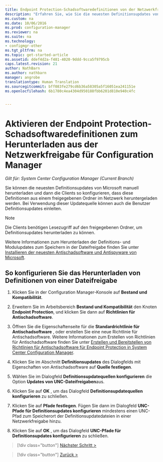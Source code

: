 ```yaml
---
title: Endpoint Protection-Schadsoftwaredefinitionen von der Netzwerkfreigabe | Microsoft-Dokumentation
description: "Erfahren Sie, wie Sie die neuesten Definitionsupdates von Microsoft herunterladen und anschließend Clients so konfigurieren, dass sie diese Definitionen herunterladen."
ms.custom: na
ms.date: 10/06/2016
ms.prod: configuration-manager
ms.reviewer: na
ms.suite: na
ms.technology:
- configmgr-other
ms.tgt_pltfrm: na
ms.topic: get-started-article
ms.assetid: ddef4d2a-f481-4020-9ddd-9cca5f9795cb
caps.latest.revision: 21
author: NathBarn
ms.author: nathbarn
manager: angrobe
translationtype: Human Translation
ms.sourcegitcommit: bff083fe279cd6b36a58305a5f16051ea241151e
ms.openlocfilehash: 6b1780c4ea4304d950188fbb6201d810e940c4fc


---
```


# <a name="enable-endpoint-protection-malware-definitions-to-download-from-a-network-share-for-configuration-manager"></a>Aktivieren der Endpoint Protection-Schadsoftwaredefinitionen zum Herunterladen aus der Netzwerkfreigabe für Configuration Manager

*Gilt für: System Center Configuration Manager (Current Branch)*

 Sie können die neuesten Definitionsupdates von Microsoft manuell herunterladen und dann die Clients so konfigurieren, dass diese Definitionen aus einem freigegebenen Ordner im Netzwerk heruntergeladen werden. Bei Verwendung dieser Updatequelle können auch die Benutzer Definitionsupdates einleiten.

> [!NOTE]
>  Die Clients benötigen Lesezugriff auf den freigegebenen Ordner, um Definitionsupdates herunterladen zu können.

 Weitere Informationen zum Herunterladen der Definitions- und Modulupdates zum Speichern in der Dateifreigabe finden Sie unter [Installieren der neuesten Antischadsoftware und Antispyware von Microsoft](http://www.microsoft.com/security/portal/Definitions/HowToForeFront.aspx).

## <a name="to-configure-definition-downloads-from-a-file-share"></a>So konfigurieren Sie das Herunterladen von Definitionen von einer Dateifreigabe

1.  Klicken Sie in der Configuration Manager-Konsole auf **Bestand und Kompatibilität**.

2.  Erweitern Sie im Arbeitsbereich **Bestand und Kompatibilität** den Knoten **Endpoint Protection**, und klicken Sie dann auf **Richtlinien für Antischadsoftware**.

3.  Öffnen Sie die Eigenschaftenseite für die **Standardrichtlinie für Antischadsoftware** , oder erstellen Sie eine neue Richtlinie für Antischadsoftware. Weitere Informationen zum Erstellen von Richtlinien für Antischadsoftware finden Sie unter [Erstellen und Bereitstellen von Richtlinien für Antischadsoftware für Endpoint Protection in System Center Configuration Manager](endpoint-antimalware-policies.md).

4.  Klicken Sie im Abschnitt **Definitionsupdates** des Dialogfelds mit Eigenschaften von Antischadsoftware auf **Quelle festlegen**.

5.  Wählen Sie im Dialogfeld **Definitionsupdatequellen konfigurieren** die Option **Updates von UNC-Dateifreigaben**aus.

6.  Klicken Sie auf **OK** , um das Dialogfeld **Definitionsupdatequellen konfigurieren** zu schließen.

7.  Klicken Sie auf **Pfade festlegen**. Fügen Sie dann im Dialogfeld **UNC-Pfade für Definitionsupdates konfigurieren** mindestens einen UNC-Pfad zum Speicherort der Definitionsupdatedateien in einer Netzwerkfreigabe hinzu.

8.  Klicken Sie auf **OK** , um das Dialogfeld **UNC-Pfade für Definitionsupdates konfigurieren** zu schließen.


> [!div class="button"]
[Nächster Schritt >](endpoint-antimalware-policies.md)

> [!div class="button"]
[Zurück >](endpoint-configure-alerts.md)



<!--HONumber=Dec16_HO3-->



